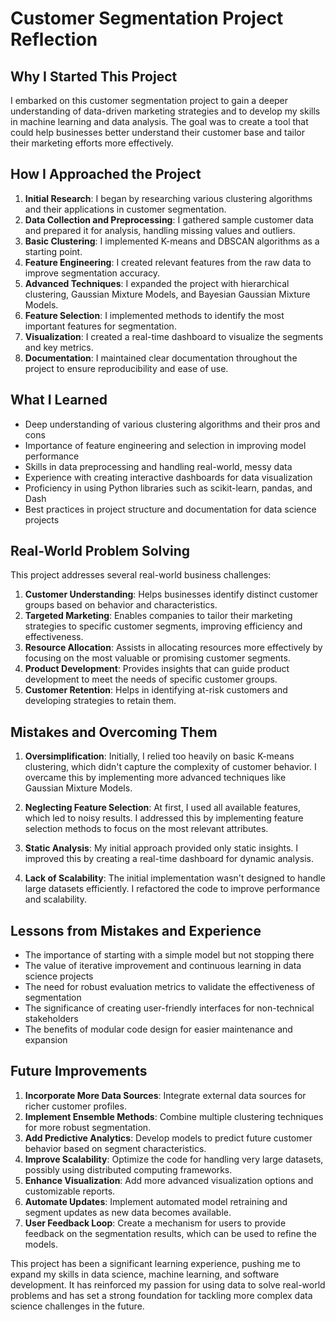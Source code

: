 # Customer Segmentation Project Reflection

## Why I Started This Project

I embarked on this customer segmentation project to gain a deeper understanding of data-driven marketing strategies and to develop my skills in machine learning and data analysis. The goal was to create a tool that could help businesses better understand their customer base and tailor their marketing efforts more effectively.

## How I Approached the Project

1. **Initial Research**: I began by researching various clustering algorithms and their applications in customer segmentation.
2. **Data Collection and Preprocessing**: I gathered sample customer data and prepared it for analysis, handling missing values and outliers.
3. **Basic Clustering**: I implemented K-means and DBSCAN algorithms as a starting point.
4. **Feature Engineering**: I created relevant features from the raw data to improve segmentation accuracy.
5. **Advanced Techniques**: I expanded the project with hierarchical clustering, Gaussian Mixture Models, and Bayesian Gaussian Mixture Models.
6. **Feature Selection**: I implemented methods to identify the most important features for segmentation.
7. **Visualization**: I created a real-time dashboard to visualize the segments and key metrics.
8. **Documentation**: I maintained clear documentation throughout the project to ensure reproducibility and ease of use.

## What I Learned

- Deep understanding of various clustering algorithms and their pros and cons
- Importance of feature engineering and selection in improving model performance
- Skills in data preprocessing and handling real-world, messy data
- Experience with creating interactive dashboards for data visualization
- Proficiency in using Python libraries such as scikit-learn, pandas, and Dash
- Best practices in project structure and documentation for data science projects

## Real-World Problem Solving

This project addresses several real-world business challenges:

1. **Customer Understanding**: Helps businesses identify distinct customer groups based on behavior and characteristics.
2. **Targeted Marketing**: Enables companies to tailor their marketing strategies to specific customer segments, improving efficiency and effectiveness.
3. **Resource Allocation**: Assists in allocating resources more effectively by focusing on the most valuable or promising customer segments.
4. **Product Development**: Provides insights that can guide product development to meet the needs of specific customer groups.
5. **Customer Retention**: Helps in identifying at-risk customers and developing strategies to retain them.

## Mistakes and Overcoming Them

1. **Oversimplification**: Initially, I relied too heavily on basic K-means clustering, which didn't capture the complexity of customer behavior. I overcame this by implementing more advanced techniques like Gaussian Mixture Models.

2. **Neglecting Feature Selection**: At first, I used all available features, which led to noisy results. I addressed this by implementing feature selection methods to focus on the most relevant attributes.

3. **Static Analysis**: My initial approach provided only static insights. I improved this by creating a real-time dashboard for dynamic analysis.

4. **Lack of Scalability**: The initial implementation wasn't designed to handle large datasets efficiently. I refactored the code to improve performance and scalability.

## Lessons from Mistakes and Experience

- The importance of starting with a simple model but not stopping there
- The value of iterative improvement and continuous learning in data science projects
- The need for robust evaluation metrics to validate the effectiveness of segmentation
- The significance of creating user-friendly interfaces for non-technical stakeholders
- The benefits of modular code design for easier maintenance and expansion

## Future Improvements

1. **Incorporate More Data Sources**: Integrate external data sources for richer customer profiles.
2. **Implement Ensemble Methods**: Combine multiple clustering techniques for more robust segmentation.
3. **Add Predictive Analytics**: Develop models to predict future customer behavior based on segment characteristics.
4. **Improve Scalability**: Optimize the code for handling very large datasets, possibly using distributed computing frameworks.
5. **Enhance Visualization**: Add more advanced visualization options and customizable reports.
6. **Automate Updates**: Implement automated model retraining and segment updates as new data becomes available.
7. **User Feedback Loop**: Create a mechanism for users to provide feedback on the segmentation results, which can be used to refine the models.

This project has been a significant learning experience, pushing me to expand my skills in data science, machine learning, and software development. It has reinforced my passion for using data to solve real-world problems and has set a strong foundation for tackling more complex data science challenges in the future.